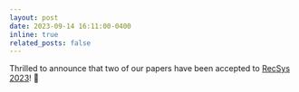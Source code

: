 ```yaml
---
layout: post
date: 2023-09-14 16:11:00-0400
inline: true
related_posts: false
---
```


Thrilled to announce that two of our papers have been accepted to [RecSys 2023](https://dl.acm.org/profile/99661010378/publications?Role=author&startPage=&LimitedContentGroupKey=10.1145%2F3604915)! 🎉
